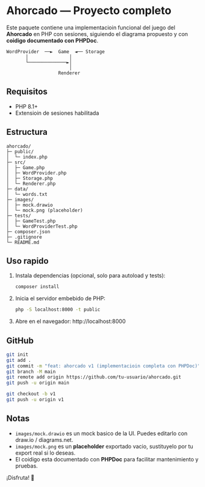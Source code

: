 # Ahorcado — Proyecto completo

Este paquete contiene una implementacioin funcional del juego del **Ahorcado** en PHP con sesiones, siguiendo el diagrama propuesto y con **coidigo documentado con PHPDoc**.

```
WordProvider  ──►  Game  ◄── Storage
       │               │
       └──────────────►│
                       │
                   Renderer
```

## Requisitos
- PHP 8.1+
- Extensioin de sesiones habilitada

## Estructura
```
ahorcado/
├─ public/
│  └─ index.php
├─ src/
│  ├─ Game.php
│  ├─ WordProvider.php
│  ├─ Storage.php
│  └─ Renderer.php
├─ data/
│  └─ words.txt
├─ images/
│  ├─ mock.drawio
│  └─ mock.png (placeholder)
├─ tests/
│  ├─ GameTest.php
│  └─ WordProviderTest.php
├─ composer.json
├─ .gitignore
└─ README.md
```

## Uso rapido
1. Instala dependencias (opcional, solo para autoload y tests):
   ```bash
   composer install
   ```
2. Inicia el servidor embebido de PHP:
   ```bash
   php -S localhost:8000 -t public
   ```
3. Abre en el navegador: http://localhost:8000

## GitHub
```bash
git init
git add .
git commit -m "feat: ahorcado v1 (implementacioin completa con PHPDoc)"
git branch -M main
git remote add origin https://github.com/tu-usuario/ahorcado.git
git push -u origin main

git checkout -b v1
git push -u origin v1
```

## Notas
- `images/mock.drawio` es un mock basico de la UI. Puedes editarlo con draw.io / diagrams.net.
- `images/mock.png` es un **placeholder** exportado vacio, sustituyelo por tu export real si lo deseas.
- El coidigo esta documentado con **PHPDoc** para facilitar mantenimiento y pruebas.

¡Disfruta! 🎯
